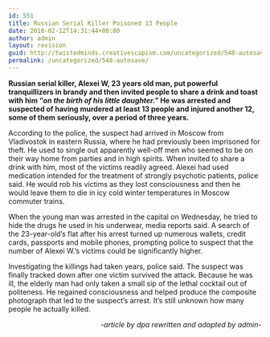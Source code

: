 ```yaml
---
id: 551
title: Russian Serial Killer Poisoned 13 People
date: 2010-02-12T14:31:44+00:00
author: admin
layout: revision
guid: http://twistedminds.creativescapism.com/uncategorized/548-autosave/
permalink: /uncategorized/548-autosave/
---
```

<p class="dropcap-first">
  <strong>Russian serial killer, Alexei W, 23 years old man, put powerful tranquillizers in brandy and then invited people to share a drink and toast with him &#8220;<em>on the birth of his little daughter.&#8221;</em> He was arrested and suspected of having murdered at least 13 people and injured another 12, some of them seriously, over a period of three years.</strong>
</p>

According to the police, the suspect had arrived in Moscow from Vladivostok in eastern Russia, where he had previously been imprisoned for theft. He used to single out apparently well-off men who seemed to be on their way home from parties and in high spirits. When invited to share a drink with him, most of the victims readily agreed. Alexei had used medication intended for the treatment of strongly psychotic patients, police said. He would rob his victims as they lost consciousness and then he would leave them to die in icy cold winter temperatures in Moscow commuter trains.

When the young man was arrested in the capital on Wednesday, he tried to hide the drugs he used in his underwear, media reports said. A search of the 23-year-old&#8217;s flat after his arrest turned up numerous wallets, credit cards, passports and mobile phones, prompting police to suspect that the number of Alexei W.&#8217;s victims could be significantly higher.

Investigating the killings had taken years, police said. The suspect was finally tracked down after one victim survived the attack. Because he was ill, the elderly man had only taken a small sip of the lethal cocktail out of politeness. He regained consciousness and helped produce the composite photograph that led to the suspect&#8217;s arrest. It&#8217;s still unknown how many people he actually killed.

<p style="text-align: right;">
  <em>-article by dpa rewritten and adapted by admin-</em>
</p>